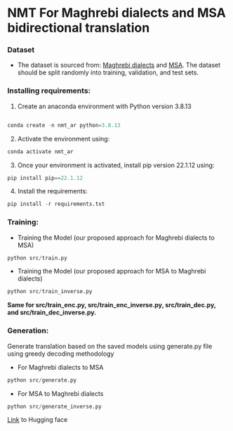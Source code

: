 # NMT For Maghrebi dialects and MSA bidirectional translation

### Dataset
- The dataset is sourced from: [Maghrebi dialects](https://github.com/laith85/Transformer_NMT_AD/blob/main/North_Africa%20_Dialect.txt) and
  [MSA](https://github.com/laith85/Transformer_NMT_AD/blob/main/MSA_For_North_Africa_Dialects.txt). The dataset should be split randomly into training, validation, and test sets.

### Installing requirements:
1) Create an anaconda environment with Python version 3.8.13

```python

conda create -n nmt_ar python=3.8.13
```
2) Activate the environment using:
```python
conda activate nmt_ar
```
3) Once your environment is activated, install pip version 22.1.12 using:
```python
pip install pip==22.1.12
```
4) Install the requirements:
```python
pip install -r requirements.txt
```
### Training:
- Training the Model (our proposed approach for Maghrebi dialects to MSA)

```python
python src/train.py
```
- Training the Model (our proposed approach for MSA to Maghrebi dialects)

```python
python src/train_inverse.py
```
**Same for src/train_enc.py, src/train_enc_inverse.py, src/train_dec.py, and src/train_dec_inverse.py.**

### Generation:

Generate translation based on the saved models using generate.py file using greedy decoding methodology

- For Maghrebi dialects to MSA
```python
python src/generate.py
```

- For MSA to Maghrebi dialects
```python
python src/generate_inverse.py
```
 [Link](https://huggingface.co/Jihad-Rbaiti/NMT_For_Maghrebi_dialects-MSA) to Hugging face
